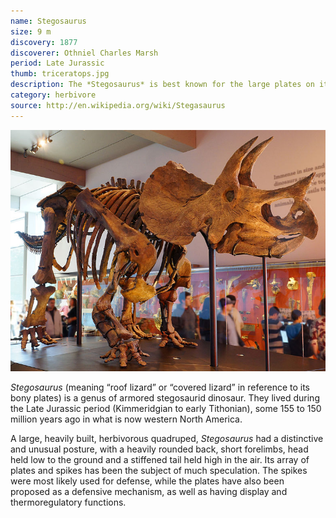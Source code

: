 ```yaml
---
name: Stegosaurus
size: 9 m
discovery: 1877
discoverer: Othniel Charles Marsh
period: Late Jurassic
thumb: triceratops.jpg
description: The *Stegosaurus* is best known for the large plates on its back and long spikes on its tail
category: herbivore
source: http://en.wikipedia.org/wiki/Stegasaurus
---
```


![Triceratops skeleton](img/triceratops-skeleton.jpg)

*Stegosaurus* (meaning “roof lizard” or “covered lizard” in reference to its bony plates) is a genus of armored stegosaurid dinosaur. They lived during the Late Jurassic period (Kimmeridgian to early Tithonian), some 155 to 150 million years ago in what is now western North America.

A large, heavily built, herbivorous quadruped, *Stegosaurus* had a distinctive and unusual posture, with a heavily rounded back, short forelimbs, head held low to the ground and a stiffened tail held high in the air. Its array of plates and spikes has been the subject of much speculation. The spikes were most likely used for defense, while the plates have also been proposed as a defensive mechanism, as well as having display and thermoregulatory functions.

